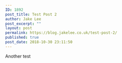 ```yaml
---
ID: 1892
post_title: Test Post 2
author: Jake Lee
post_excerpt: ""
layout: post
permalink: https://blog.jakelee.co.uk/test-post-2/
published: true
post_date: 2018-10-30 23:11:50
---
```

<!-- wp:paragraph -->
<p>Another test</p>
<!-- /wp:paragraph -->